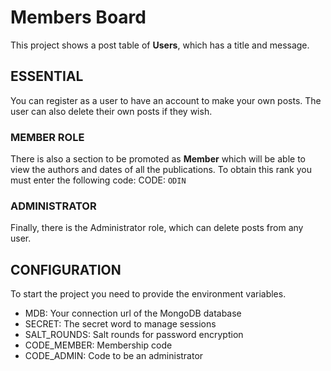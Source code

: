 # Members Board
This project shows a post table of **Users**, which has a title and message.
## ESSENTIAL
You can register as a user to have an account to make your own posts.
The user can also delete their own posts if they wish.
### MEMBER ROLE
There is also a section to be promoted as **Member** which will be able to view the authors and dates of all the publications.
To obtain this rank you must enter the following code:
CODE: `ODIN`
### ADMINISTRATOR
Finally, there is the Administrator role, which can delete posts from any user.
## CONFIGURATION
To start the project you need to provide the environment variables.
- MDB: Your connection url of the MongoDB database
- SECRET: The secret word to manage sessions
- SALT_ROUNDS: Salt rounds for password encryption
- CODE_MEMBER: Membership code
- CODE_ADMIN: Code to be an administrator
